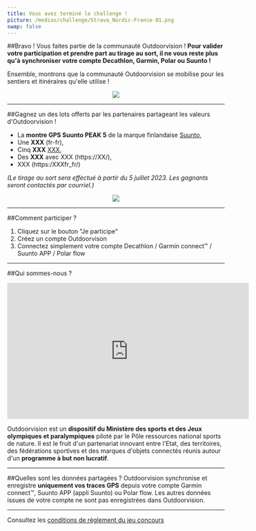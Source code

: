 ```yaml
---
title: Vous avez terminé le challenge !
picture: /medias/challenge/Strava_Nordic-France-01.png
swap: false
---
```




##Bravo !
Vous faites partie de la communauté Outdoorvision ! **Pour valider votre participation et prendre part au tirage au sort, il ne vous reste plus qu'à synchroniser votre compte Decathlon, Garmin, Polar ou Suunto !**
<participate></participate>

Ensemble, montrons que la communauté Outdoorvision se mobilise pour les sentiers et itinéraires qu'elle utilise !

<p align="center">
  <img src="/medias/challenge/Strava_Nordic-France-02.png">
</p>

---

##Gagnez un des lots offerts par les partenaires partageant les valeurs d'Outdoorvision !

- La **montre GPS Suunto PEAK 5** de la marque finlandaise [Suunto](https://www.suunto.com/fr-fr/),
- Une  **XXX** (fr-fr),
- Cinq **XXX** [XXX](https://.fr/),
- Des **XXX** avec XXX (https://XX/),
- XXX (https:/XXXfr_fr/)  


*(Le tirage au sort sera effectué à partir du 5 juillet 2023. Les gagnants seront contactés par courriel.)*

<p align="center">
  <img src="/medias/challenge/Strava_Nordic-France-03.png">
</p>

---

##Comment participer ?

1. Cliquez sur le bouton "Je participe"
2. Créez un compte Outdoorvison
3. Connectez simplement votre compte Decathlon / Garmin connect™ / Suunto APP / Polar flow
<participate></participate>

---

##Qui sommes-nous ?
<p align="center">
<iframe width="560" height="315" src="https://www.youtube.com/embed/Sua7VDlhBs4" title="YouTube video player" frameborder="0" allow="accelerometer; autoplay; clipboard-write; encrypted-media; gyroscope; picture-in-picture" allowfullscreen></iframe>
</p>

Outdoorvision est un **dispositif du Ministère des sports et des Jeux olympiques et paralympiques** piloté par le Pôle ressources national sports de nature. Il est le fruit d'un partenariat innovant entre l'Etat, des territoires, des fédérations sportives et des marques d'objets connectés réunis autour d'un **programme à but non lucratif**. 

---

##Quelles sont les données partagées ?
Outdoorvision synchronise et enregistre **uniquement vos traces GPS** depuis votre compte Garmin connect™, Suunto APP (appli Suunto) ou Polar flow. Les autres données issues de votre compte ne sont pas enregistrées dans Outdoorvision.

---

Consultez les [conditions de règlement du jeu concours](/medias/challenge/reglement-challenge-STRAVA-FFA.pdf)
<participate></participate>
